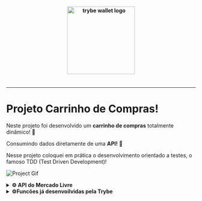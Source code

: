 <h4 align="center">
  <img width="180px" alt="trybe wallet logo" src="https://user-images.githubusercontent.com/100851855/229925511-18b248f1-4ad6-4453-9910-74b123c86110.png" />
  <br /><br />
</h4>

<hr />

# Projeto Carrinho de Compras!

Neste projeto foi desenvolvido um **carrinho de compras** totalmente dinâmico! 🛒

Consumindo dados diretamente de uma **API!** 🤩

Nesse projeto coloquei em prática o desenvolvimento orientado a testes, o famoso TDD (Test Driven Development)!

![Project Gif](./prototipo.gif)
 <details>
<summary><strong>⚙️ API do Mercado Livre</strong></summary><br />

O [manual da API do Mercado Livre](https://developers.mercadolivre.com.br/pt_br/itens-e-buscas) contém todas as informações acerca da API (retorno, estrutura).
 </details>
 
  <details>
  <summary><strong>⚙️Funcões já desenvoilvidas pela Trybe</strong></summary><br />
  
  Algumas funcões foram desenvolvidas pela <strong>Trybe</strong> neste projeto, e desenvolvi o app em torno dessas funções:
  
  - `createProductImageElement`: Cria um elemento de imagem;
  - `createCustomElement`: Estrutura para criar um elemento;
  - `createProductItemElement`: Cria a lista de produtos;
  - `getSkuFromProductItem`: Pega o `id` de um produto;
  - `cartItemClickListener`: Escuta a ação de clicar em um item no carrinho;
  - `createCartItemElement`: Cria os elementos do carrinho.
    
 </details>
